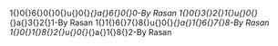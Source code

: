 
1‌{}0‌{}6‌{}0‌{}0‌{}u‌{}0‌{}_‌{}a‌{}6‌{}0‌{}0-By Rasan
1‌{}0‌{}3‌{}2‌{}1‌{}u‌{}0‌{}_‌{}a‌{}3‌{}2‌{}1-By Rasan
1‌{}1‌{}6‌{}7‌{}8‌{}u‌{}0‌{}_‌{}a‌{}1‌{}6‌{}7‌{}8-By Rasan
1‌{}0‌{}1‌{}8‌{}2‌{}u‌{}0‌{}_‌{}a‌{}1‌{}8‌{}2-By Rasan

